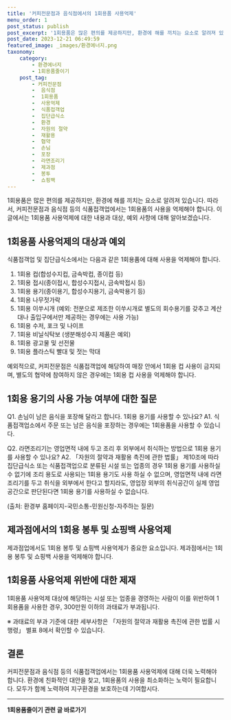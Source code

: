 ```yaml
---
title: '커피전문점과 음식점에서의 1회용품 사용억제'
menu_order: 1
post_status: publish
post_excerpt: '1회용품은 많은 편의를 제공하지만, 환경에 해를 끼치는 요소로 알려져 있습니다. 따라서, 커피전문점과 음식점 등의 식품접객업에서는 1회용품의 사용을 억제해야 합니다. 이 글에서는 1회용품 사용억제에 대한 내용과 대상, 예외 사항에 대해 알아보겠습니다.'
post_date: 2023-12-21 06:49:59
featured_image: _images/환경에너지.png
taxonomy:
    category:
        - 환경에너지
        - 1회용품줄이기
    post_tag:
        - 커피전문점
        -  음식점
        -  1회용품
        -  사용억제
        -  식품접객업
        -  집단급식소
        -  환경
        -  자원의 절약
        -  재활용
        -  협약
        -  손님
        -  포장
        -  라면조리기
        -  제과점
        -  봉투
        -  쇼핑백
---
```



1회용품은 많은 편의를 제공하지만, 환경에 해를 끼치는 요소로 알려져 있습니다. 따라서, 커피전문점과 음식점 등의 식품접객업에서는 1회용품의 사용을 억제해야 합니다. 이 글에서는 1회용품 사용억제에 대한 내용과 대상, 예외 사항에 대해 알아보겠습니다.

## 1회용품 사용억제의 대상과 예외

식품접객업 및 집단급식소에서는 다음과 같은 1회용품에 대해 사용을 억제해야 합니다.

1. 1회용 컵(합성수지컵, 금속박컵, 종이컵 등)
2. 1회용 접시(종이접시, 합성수지접시, 금속박접시 등)
3. 1회용 용기(종이용기, 합성수지용기, 금속박용기 등)
4. 1회용 나무젓가락
5. 1회용 이쑤시개 (예외: 전분으로 제조한 이쑤시개로 별도의 회수용기를 갖추고 계산대나 출입구에서만 제공하는 경우에는 사용 가능)
6. 1회용 수저, 포크 및 나이프
7. 1회용 비닐식탁보 (생분해성수지 제품은 예외)
8. 1회용 광고물 및 선전물
9. 1회용 플라스틱 빨대 및 젓는 막대

예외적으로, 커피전문점은 식품접객업에 해당하여 매장 안에서 1회용 컵 사용이 금지되며, 별도의 협약에 참여하지 않은 경우에는 1회용 컵 사용을 억제해야 합니다.

## 1회용 용기의 사용 가능 여부에 대한 질문

Q1. 손님이 남은 음식을 포장해 달라고 합니다. 1회용 용기를 사용할 수 있나요?
A1. 식품접객업소에서 주문 또는 남은 음식을 포장하는 경우에는 1회용품을 사용할 수 있습니다.

Q2. 라면조리기는 영업면적 내에 두고 조리 후 외부에서 취식하는 방법으로 1회용 용기를 사용할 수 있나요?
A2. 「자원의 절약과 재활용 촉진에 관한 법률」 제10조에 따라 집단급식소 또는 식품접객업으로 분류된 시설 또는 업종의 경우 1회용 용기를 사용하실 수 없기에 조리 용도로 사용되는 1회용 용기도 사용 하실 수 없으며, 영업면적 내에 라면조리기를 두고 취식을 외부에서 한다고 할지라도, 영업장 외부의 취식공간이 실제 영업공간으로 판단된다면 1회용 용기를 사용하실 수 없습니다.

(출처: 환경부 홈페이지-국민소통-민원신청-자주하는 질문)

## 제과점에서의 1회용 봉투 및 쇼핑백 사용억제

제과점업에서도 1회용 봉투 및 쇼핑백 사용억제가 중요한 요소입니다. 제과점에서는 1회용 봉투 및 쇼핑백 사용을 억제해야 합니다.

## 1회용품 사용억제 위반에 대한 제재

1회용품 사용억제 대상에 해당하는 시설 또는 업종을 경영하는 사람이 이를 위반하여 1회용품을 사용한 경우, 300만원 이하의 과태료가 부과됩니다.

※ 과태료의 부과 기준에 대한 세부사항은 「자원의 절약과 재활용 촉진에 관한 법률 시행령」 별표 8에서 확인할 수 있습니다.

## 결론

커피전문점과 음식점 등의 식품접객업에서는 1회용품 사용억제에 대해 더욱 노력해야 합니다. 환경에 친화적인 대안을 찾고, 1회용품의 사용을 최소화하는 노력이 필요합니다. 모두가 함께 노력하여 지구환경을 보호하는데 기여합시다.
<!-- wp:separator -->
<hr class="wp-block-separator has-alpha-channel-opacity"/>
<!-- /wp:separator -->

<!-- wp:group {"backgroundColor":"base","layout":{"type":"constrained"}} -->
<div class="wp-block-group has-base-background-color has-background"><!-- wp:paragraph {"align":"center","fontSize":"medium"} -->
<p class="has-text-align-center has-large-font-size"><strong>1회용품줄이기 관련 글 바로가기</strong></p>
<!-- /wp:paragraph -->


<!-- wp:latest-posts
{"categories":[{"id":34963,"count":19,"description":"","link":"https://uknowlaw.com/category/1%ed%9a%8c%ec%9a%a9%ed%92%88%ec%a4%84%ec%9d%b4%ea%b8%b0/","name":"1회용품줄이기","slug":"1회용품줄이기","taxonomy":"category","parent":0,"meta":[],"_links":{"self":[{"href":"https://uknowlaw.com/wp-json/wp/v2/categories/34963"}],"collection":[{"href":"https://uknowlaw.com/wp-json/wp/v2/categories"}],"about":[{"href":"https://uknowlaw.com/wp-json/wp/v2/taxonomies/category"}],"wp:post_type":[{"href":"https://uknowlaw.com/wp-json/wp/v2/posts?categories=34963"}],"curies":[{"name":"wp","href":"https://api.w.org/{rel}","templated":true}]}}],"postsToShow":100,"excerptLength":28,"postLayout":"grid","columns":2,"featuredImageAlign":"left","featuredImageSizeSlug":"large","fontSize":"small"} /--></div>
<!-- /wp:group -->